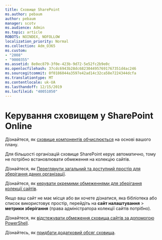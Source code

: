 ```yaml
---
title: Сховище SharePoint
ms.author: pebaum
author: pebaum
manager: scotv
ms.audience: Admin
ms.topic: article
ROBOTS: NOINDEX, NOFOLLOW
localization_priority: Normal
ms.collection: Adm_O365
ms.custom:
- "2008"
- "9000355"
ms.assetid: 8e0ec879-3f0e-423b-9d72-5e52fc2b9e0c
ms.openlocfilehash: 37cdc6943b28dc6823044957691767351d4ac246
ms.sourcegitcommit: 0f0186044a3597e42ad14c32ca58e7224344dcfa
ms.translationtype: MT
ms.contentlocale: uk-UA
ms.lasthandoff: 12/15/2019
ms.locfileid: "40051050"
---
```

# <a name="manage-your-sharepoint-online-storage"></a>Керування сховищем у SharePoint Online

Дізнайтеся, як [сховище компонентів обчислюється](https://docs.microsoft.com/office365/servicedescriptions/sharepoint-online-service-description/sharepoint-online-limits?redirectedfrom=MSDN#limits-by-plan) на основі вашого плану.

Для більшості організацій сховище SharePoint керує автоматично, тому не потрібно встановлювати обмеження на колекцію сайтів.

Дізнайтеся, як [Переглянути загальний та доступний простір для зберігання даних організації](https://docs.microsoft.com/sharepoint/manage-site-collection-storage-limits).

Дізнайтеся, як [керувати окремими обмеженнями для зберігання колекції сайтів](https://docs.microsoft.com/sharepoint/manage-site-collection-storage-limits#manage-individual-site-storage-limits).

Якщо ваш сайт не має місця або ви хочете дізнатися, яка бібліотека або список використовує простір, перейдіть на **сайт налаштування** > **метрики зберігання** (права адміністратора колекції сайтів потрібно).

Дізнайтеся, як [відстежувати обмеження сховища сайтів за допомогою PowerShell](https://docs.microsoft.com/sharepoint/manage-site-collection-storage-limits#monitor-site-storage-limits-by-using-powershell).

Дізнайтесь, як [придбати додатковий обсяг сховища](https://docs.microsoft.com/office365/admin/subscriptions-and-billing/add-storage-space). 
  